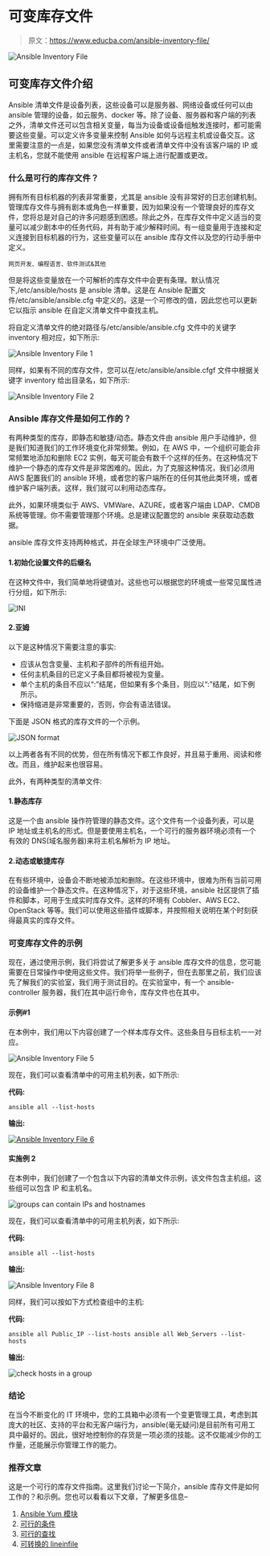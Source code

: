 # 可变库存文件

> 原文：<https://www.educba.com/ansible-inventory-file/>

![Ansible Inventory File](img/b83589c48dc394a4e8fc245f15a8ed1f.png)



## 可变库存文件介绍

Ansible 清单文件是设备列表，这些设备可以是服务器、网络设备或任何可以由 ansible 管理的设备，如云服务、docker 等。除了设备、服务器和客户端的列表之外，清单文件还可以包含相关变量，每当为设备或设备组触发连接时，都可能需要这些变量。可以定义许多变量来控制 Ansible 如何与远程主机或设备交互。这里需要注意的一点是，如果您没有清单文件或者清单文件中没有该客户端的 IP 或主机名，您就不能使用 ansible 在远程客户端上进行配置或更改。

### 什么是可行的库存文件？

拥有所有目标机器的列表非常重要，尤其是 ansible 没有非常好的日志创建机制。管理库存文件与拥有剧本或角色一样重要，因为如果没有一个管理良好的库存文件，您将总是对自己的许多问题感到困惑。除此之外，在库存文件中定义适当的变量可以减少剧本中的任务代码，并有助于减少解释时间。有一组变量用于连接和定义连接到目标机器的行为，这些变量可以在 ansible 库存文件以及您的行动手册中定义。

<small>网页开发、编程语言、软件测试&其他</small>

但是将这些变量放在一个可解析的库存文件中会更有条理。默认情况下,/etc/ansible/hosts 是 ansible 清单。这是在 Ansible 配置文件/etc/ansible/ansible.cfg 中定义的。这是一个可修改的值，因此您也可以更新它以指示 ansible 在自定义清单文件中查找主机。

将自定义清单文件的绝对路径与/etc/ansible/ansible.cfg 文件中的关键字 inventory 相对应，如下所示:

![Ansible Inventory File 1](img/435c59431e91d6d5cbdb92ade118dd39.png)



同样，如果有不同的库存文件，您可以在/etc/ansible/ansible.cfgf 文件中根据关键字 inventory 给出目录名，如下所示:

![Ansible Inventory File 2](img/9017b93eb5e47ffbac993bf9db3dd94f.png)



### Ansible 库存文件是如何工作的？

有两种类型的库存，即静态和敏捷/动态。静态文件由 ansible 用户手动维护，但是我们知道我们的工作环境变化非常频繁。例如，在 AWS 中，一个组织可能会非常频繁地添加和删除 EC2 实例，每天可能会有数千个这样的任务。在这种情况下维护一个静态的库存文件是非常困难的。因此，为了克服这种情况，我们必须用 AWS 配置我们的 ansible 环境，或者您的客户端所在的任何其他此类环境，或者维护客户端列表。这样，我们就可以利用动态库存。

此外，如果环境类似于 AWS、VMWare、AZURE，或者客户端由 LDAP、CMDB 系统等管理。你不需要管理那个环境。总是建议配置您的 ansible 来获取动态数据。

ansible 库存文件支持两种格式，并在全球生产环境中广泛使用。

#### 1.初始化设置文件的后缀名

在这种文件中，我们简单地将键值对。这些也可以根据您的环境或一些常见属性进行分组，如下所示:

![INI](img/ef2bbed1c7f896f2326b2b45b7010ce2.png)



#### 2.亚姆

以下是这种情况下需要注意的事实:

*   应该从包含变量、主机和子部件的所有组开始。
*   任何主机条目的已定义子条目都将被视为变量。
*   单个主机的条目不应以“:”结尾，但如果有多个条目，则应以“:”结尾，如下例所示。
*   保持缩进是非常重要的，否则，你会有语法错误。

下面是 JSON 格式的库存文件的一个示例。

![JSON format](img/ab3763b2287a3ac1748c9a27e6915ab5.png)



以上两者各有不同的优势，但在所有情况下都工作良好，并且易于重用、阅读和修改。而且，维护起来也很容易。

此外，有两种类型的清单文件:

#### 1.静态库存

这是一个由 ansible 操作符管理的静态文件。这个文件有一个设备列表，可以是 IP 地址或主机名的形式。但是要使用主机名，一个可行的服务器环境必须有一个有效的 DNS(域名服务器)来将主机名解析为 IP 地址。

#### 2.动态或敏捷库存

在有些环境中，设备会不断地被添加和删除。在这些环境中，很难为所有当前可用的设备维护一个静态文件。在这种情况下，对于这些环境，ansible 社区提供了插件和脚本，可用于生成实时库存文件。这样的环境有 Cobbler、AWS EC2、OpenStack 等等。我们可以使用这些插件或脚本，并按照相关说明在某个时刻获得最真实的库存文件。

### 可变库存文件的示例

现在，通过使用示例，我们将尝试了解更多关于 ansible 库存文件的信息，您可能需要在日常操作中使用这些文件。我们将举一些例子，但在去那里之前，我们应该先了解我们的实验室，我们用于测试目的。在实验室中，有一个 ansible-controller 服务器，我们在其中运行命令，库存文件也在其中。

#### 示例#1

在本例中，我们用以下内容创建了一个样本库存文件。这些条目与目标主机一一对应。

![Ansible Inventory File 5](img/3bfb728ac34aeffdac447a0f554cc5a9.png)



现在，我们可以查看清单中的可用主机列表，如下所示:

**代码:**

`ansible all --list-hosts`

**输出:**

<u>![Ansible Inventory File 6](img/a02db87d075e50a102ac5cc7cac0f44e.png)

</u> 

#### 实施例 2

在本例中，我们创建了一个包含以下内容的清单文件示例，该文件包含主机组。这些组可以包含 IP 和主机名。

![groups can contain IPs and hostnames](img/e5be25cff165a67c89ebeb532427bd50.png)



现在，我们可以查看清单中的可用主机列表，如下所示:

**代码:**

`ansible all --list-hosts`

**输出:**

![Ansible Inventory File 8](img/7cea886720629468c714e465fa052c99.png)



同样，我们可以按如下方式检查组中的主机:

**代码:**

`ansible all Public_IP --list-hosts
ansible all Web_Servers --list-hosts`

**输出:**

![check hosts in a group](img/a6706a89f375cc0d037ff7d0908fc3b0.png)



### 结论

在当今不断变化的 IT 环境中，您的工具箱中必须有一个变更管理工具，考虑到其庞大的社区、支持的平台和无客户端行为，ansible(毫无疑问)是目前所有可用工具中最好的。因此，很好地控制你的存货是一项必须的技能。这不仅能减少你的工作量，还能展示你管理工作的能力。

### 推荐文章

这是一个可行的库存文件指南。这里我们讨论一下简介，ansible 库存文件是如何工作的？和示例。您也可以看看以下文章，了解更多信息–

1.  [Ansible Yum 模块](https://www.educba.com/ansible-yum-module/)
2.  [可行的条件](https://www.educba.com/ansible-conditional/)
3.  [可行的查找](https://www.educba.com/ansible-lookup/)
4.  [可转换的 lineinfile](https://www.educba.com/ansible-lineinfile/)





